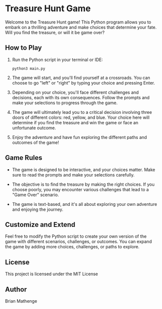 # Treasure Hunt Game

Welcome to the Treasure Hunt game! This Python program allows you to embark on a thrilling adventure and make choices that determine your fate. Will you find the treasure, or will it be game over?

## How to Play
1. Run the Python script in your terminal or IDE:
    ```
    python3 main.py
    ```
2. The game will start, and you'll find yourself at a crossroads. You can choose to go "left" or "right" by typing your choice and pressing Enter.

3. Depending on your choice, you'll face different challenges and decisions, each with its own consequences. Follow the prompts and make your selections to progress through the game.

4. The game will ultimately lead you to a critical decision involving three doors of different colors: red, yellow, and blue. Your choice here will determine if you find the treasure and win the game or face an unfortunate outcome.

5. Enjoy the adventure and have fun exploring the different paths and outcomes of the game!

## Game Rules
- The game is designed to be interactive, and your choices matter. Make sure to read the prompts and make your selections carefully.

- The objective is to find the treasure by making the right choices. If you choose poorly, you may encounter various challenges that lead to a "Game Over" scenario.

- The game is text-based, and it's all about exploring your own adventure and enjoying the journey.

## Customize and Extend
Feel free to modify the Python script to create your own version of the game with different scenarios, challenges, or outcomes. You can expand the game by adding more choices, challenges, or paths to explore.

## License
This project is licensed under the MIT License

## Author
Brian Mathenge